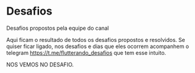 # Desafios
Desafios propostos pela equipe do canal

Aqui ficam o resultado de todos os desafios propostos e resolvidos.
Se quiser ficar ligado, nos desafios e dias que eles ocorrem acompanhem o telegram https://t.me/flutterando_desafios que tem esse intuito.

NOS VEMOS NO DESAFIO.
